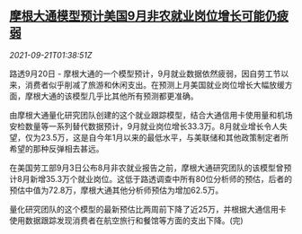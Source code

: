 <!--1632189668000-->
[摩根大通模型预计美国9月非农就业岗位增长可能仍疲弱](https://cn.reuters.com/article/jpmorgan-chase-us-payroll-0921-idCNKBS2GH032)
------

<div><i>2021-09-21T01:38:51Z</i></div><p>路透9月20日 - 摩根大通的一个模型预计，9月就业数据依然疲弱，因自劳工节以来，消费者似乎削减了旅游和休闲支出。在预测上月美国就业岗位增长大幅放缓方面，摩根大通的该模型几乎比其他所有预测都更准确。</p><p>由摩根大通量化研究团队创建的这个就业跟踪模型，结合大通信用卡使用量和机场安检数量等一系列替代数据预计，9月就业岗位增长33.3万。8月就业增长令人失望，仅为23.5万，这是自今年1月以来的最低水平，与美联储和其他政策制定者所希望的那种反弹相去甚远。</p><p>在美国劳工部9月3日公布8月非农就业报告之前，摩根大通研究团队的该模型曾预计8月新增35.3万个就业岗位。这低于路透调查中所有80位分析师的预估，后者的预估中值为72.8万，摩根大通其他分析师预估为增加62.5万。</p><p>量化研究团队的这个模型的最新预估比两周前下降了近25万，并根据大通信用卡使用数据跟踪发现消费者在航空旅行和餐馆等方面的支出下降。(完)</p>
